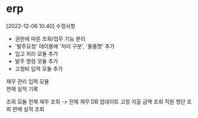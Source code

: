 # erp

[2022-12-06 10:40] 수정사항
- 권한에 따른 조회/업무 기능 분리
- '발주요청' 테이블에 '처리 구분', '물품명' 추가
- 입고 처리 모듈 추가
- 발주 명령 모듈 추가
- 고정비 입력 모듈 추가


재무 관리
입력 모듈       
    판매 실적 기록

조회 모듈
    전체 재무 조회 -> 전체 재무 DB 업데이트
    고정 지출 금액 조회
    직원 명단 조회
    판매 실적 조회